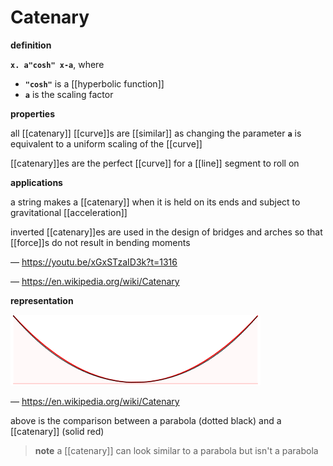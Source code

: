 # Catenary

**definition**

**`x. a"cosh" x-a`**, where

- **`"cosh"`** is a [[hyperbolic function]]
- **`a`** is the scaling factor

**properties**

all [[catenary]] [[curve]]s are [[similar]] as changing the parameter **`a`** is equivalent to a uniform scaling of the [[curve]]

[[catenary]]es are the perfect [[curve]] for a [[line]] segment to roll on

**applications**

a string makes a [[catenary]] when it is held on its ends and subject to gravitational [[acceleration]]

inverted [[catenary]]es are used in the design of bridges and arches so that [[force]]s do not result in bending moments

&mdash; <https://youtu.be/xGxSTzaID3k?t=1316>

&mdash; <https://en.wikipedia.org/wiki/Catenary>

**representation**

![](20220827143458.png)

&mdash; <https://en.wikipedia.org/wiki/Catenary>

above is the comparison between a parabola (dotted black) and a [[catenary]] (solid red)

> **note** a [[catenary]] can look similar to a parabola but isn't a parabola
